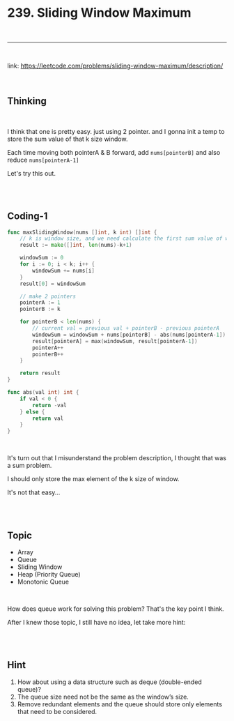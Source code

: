 # 239. Sliding Window Maximum

<br>

---

<br>

link: https://leetcode.com/problems/sliding-window-maximum/description/

<br>

## Thinking

<br>

I think that one is pretty easy. just using 2 pointer. and I gonna init a temp to store the sum value of that k size window.

Each time moving both pointerA & B forward, add `nums[pointerB]` and also reduce `nums[pointerA-1]`

Let's try this out.

<br>
<br>

## Coding-1

```go
func maxSlidingWindow(nums []int, k int) []int {
	// k is window size, and we need calculate the first sum value of window.
	result := make([]int, len(nums)-k+1)

	windowSum := 0
	for i := 0; i < k; i++ {
		windowSum += nums[i]
	}
	result[0] = windowSum

	// make 2 pointers
	pointerA := 1
	pointerB := k

	for pointerB < len(nums) {
		// current val = previous val + pointerB - previous pointerA
		windowSum = windowSum + nums[pointerB] - abs(nums[pointerA-1])
		result[pointerA] = max(windowSum, result[pointerA-1])
		pointerA++
		pointerB++
	}

	return result
}

func abs(val int) int {
	if val < 0 {
		return -val
	} else {
		return val
	}
}
```

<br>

It's turn out that I misunderstand the problem description, I thought that was a sum problem.

I should only store the max element of the k size of window.

It's not that easy...

<br>
<br>

## Topic

* Array
* Queue
* Sliding Window
* Heap (Priority Queue)
* Monotonic Queue

<br>

How does queue work for solving this problem? That's the key point I think.

After I knew those topic, I still have no idea, let take more hint:

<br>
<br>

## Hint

1. How about using a data structure such as deque (double-ended queue)?
2. The queue size need not be the same as the window’s size.
3. Remove redundant elements and the queue should store only elements that need to be considered.

<br>
<br>

